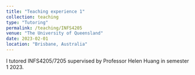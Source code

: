```yaml
---
title: "Teaching experience 1"
collection: teaching
type: "Tutoring"
permalink: /teaching/INFS4205
venue: "The University of Queensland"
date: 2023-02-01
location: "Brisbane, Australia"
---
```


I tutored INFS4205/7205 supervised by Professor Helen Huang in semester 1 2023.
